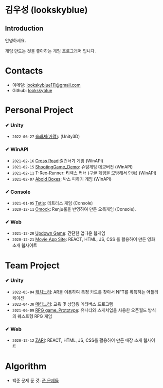 # 김우성 (lookskyblue)

## Introduction
안녕하세요.

게임 만드는 것을 좋아하는 게임 프로그래머 입니다.

# Contacts
 * 이메일: lookskyblue111@gmail.com
 * Github: [lookskyblue](https://github.com/lookskyblue?tab=repositories)

# Personal Project
### ✔ Unity
* ```2022-06-27``` [슬래셔(가명)](https://github.com/lookskyblue/Slasher): (Unity3D)
 
### ✔ WinAPI
* ```2021-02-16``` [Cross Road](https://github.com/lookskyblue/CrossRoad):길건너기 게임 (WinAPI)
* ```2021-02-15``` [ShootingGame_Demo](https://github.com/lookskyblue/ShootingGame_Demo): 슈팅게임 데모버전 (WinAPI)
* ```2021-02-11``` [T-Rex-Runner](https://github.com/lookskyblue/T-Rex-Runner): 티렉스 러너 (구글 게임을 모방해서 만듦) (WinAPI)
* ```2021-02-07``` [Aboid Boxes](https://github.com/lookskyblue/Avoid_Boxes/blob/master/README.md): 박스 피하기 게임 (WinAPI)

### ✔ Console
* ```2021-01-05``` [Tetis](https://github.com/lookskyblue/Tetris): 테트리스 게임 (Console)
* ```2020-12-11``` [Omock](https://github.com/lookskyblue/Omok):  Renju룰을 반영하여 만든 오목게임 (Console).

### ✔ Web
* ```2021-12-20``` [Updown Game](https://github.com/lookskyblue/UpDownGame): 간단한 업다운 웹게임
* ```2020-12-21``` [Movie App Site](https://github.com/lookskyblue/movie_app_2020): REACT, HTML, JS, CSS 를 활용하여 만든 영화소개 웹사이트 

# Team Project   

### ✔ Unity
* ```2022-05-04``` [캐치노리](https://github.com/lookskyblue/CatchNori): AR을 이용하여 특정 카드를 찾아서 NFT를 획득하는 어플리케이션
* ```2022-04-30``` [메타노리](https://github.com/lookskyblue/MetaNori): 교육 및 상담용 메타버스 프로그램
* ```2021-06-09``` [RPG game_Prototype](https://youtu.be/4HStwtlzHdM): 유니티와 스케치업을 사용한 오픈월드 방식의 퀘스트형 RPG 게임

### ✔ Web
* ```2020-12-12``` [ZARI](https://github.com/lookskyblue/zari): REACT, HTML, JS, CSS를 활용하여 만든 매장 소개 웹사이트

# Algorithm
* 백준 문제 푼 것: [푼 문제들](https://github.com/lookskyblue/Backjoon/tree/main/%EB%B0%B1%EC%A4%80)


